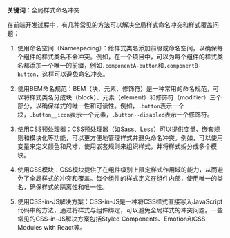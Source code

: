 **关键词**：全局样式命名冲突

在前端开发过程中，有几种常见的方法可以解决全局样式命名冲突和样式覆盖问题：

1. 使用命名空间（Namespacing）：给样式类名添加前缀或命名空间，以确保每个组件的样式类名不会冲突。例如，在一个项目中，可以为每个组件的样式类名都添加一个唯一的前缀，例如`.componentA-button`和`.componentB-button`，这样可以避免命名冲突。

2. 使用BEM命名规范：BEM（块、元素、修饰符）是一种常用的命名规范，可以将样式类名分成块（block）、元素（element）和修饰符（modifier）三个部分，以确保样式的唯一性和可读性。例如，`.button`表示一个块，`.button__icon`表示一个元素，`.button--disabled`表示一个修饰符。

3. 使用CSS预处理器：CSS预处理器（如Sass、Less）可以提供变量、嵌套规则和模块化等功能，可以更方便地管理样式并避免命名冲突。例如，可以使用变量来定义颜色和尺寸，使用嵌套规则来组织样式，并将样式拆分成多个模块。

4. 使用CSS模块：CSS模块提供了在组件级别上限定样式作用域的能力，从而避免了全局样式的冲突和覆盖。每个组件的样式定义在组件内部，使用唯一的类名，确保样式的隔离性和唯一性。

5. 使用CSS-in-JS解决方案：CSS-in-JS是一种将CSS样式直接写入JavaScript代码中的方法，通过将样式与组件绑定，可以避免全局样式的冲突问题。一些常见的CSS-in-JS解决方案包括Styled Components、Emotion和CSS Modules with React等。
